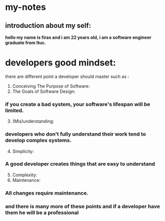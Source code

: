 # my-notes
## introduction about my self:

**hello my name is firas and i am 22 years old, i am a software engineer graduate from ltuc.**
# developers good mindset:
there are different point a developer should master such as :
1.  Conceiving The Purpose of Software:
2.  The Goals of Software Design: 
### if you create a bad system, your software's lifespan will be limited.
3. (Mis)understanding:
### developers who don’t fully understand their work tend to develop complex systems.
4. Simplicity: 
### A good developer creates things that are easy to understand 
5. Complexity:
6. Maintenance:
### All changes require maintenance.
 
 ### **and there is many more of these points and if a developer have them he will be a professional** 

